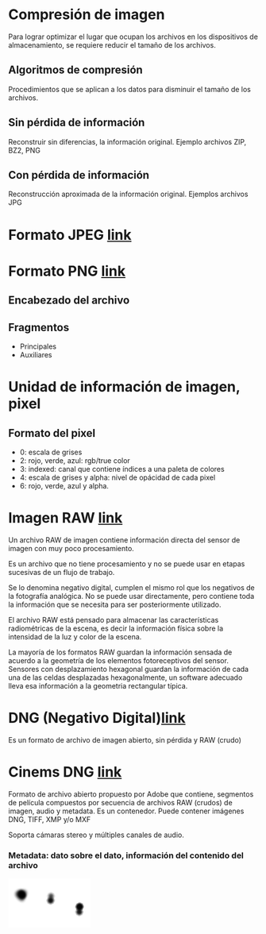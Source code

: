 # Compresión de imagen 

Para lograr optimizar el lugar que ocupan los archivos en los dispositivos
de almacenamiento, se requiere reducir el tamaño de los archivos. 

## Algoritmos de compresión

Procedimientos que se aplican a los datos para disminuir el tamaño de los
archivos.

## Sin pérdida de información

Reconstruir sin diferencias,
la información original. Ejemplo archivos ZIP, BZ2, PNG

## Con pérdida de información

Reconstrucción aproximada
de la información original. Ejemplos archivos JPG

# Formato JPEG [link](https://en.wikipedia.org/wiki/JPEG)

# Formato PNG [link](https://en.wikipedia.org/wiki/Portable_Network_Graphics)

## Encabezado del archivo

## Fragmentos

   * Principales
   * Auxiliares

# Unidad de información de imagen, pixel

## Formato del pixel

  * 0: escala de grises
  * 2: rojo, verde, azul: rgb/true color
  * 3: indexed: canal que contiene índices a una paleta de colores
  * 4: escala de grises y alpha: nivel de opácidad de cada pixel
  * 6: rojo, verde, azul y alpha.


# Imagen RAW [link](https://en.wikipedia.org/wiki/Raw_image_format)

Un archivo RAW de imagen contiene información directa del sensor 
de imagen con muy poco procesamiento. 

Es un archivo que no tiene procesamiento y no se puede usar en etapas
sucesivas de un flujo de trabajo. 

Se lo denomina negativo digital, cumplen el mismo rol que los negativos
de la fotografía analógica. No se puede usar directamente, pero contiene
toda la información que se necesita para ser posteriormente utilizado.


El archivo RAW está pensado para almacenar las características radiométricas
de la escena, es decir la información física sobre la intensidad de la luz y
color de la escena.

La mayoría de los formatos RAW guardan la información sensada de acuerdo
a la geometría de los elementos fotoreceptivos del  sensor. Sensores con
desplazamiento hexagonal guardan la información de cada una de las celdas
desplazadas hexagonalmente, un software adecuado lleva esa información
a la geometria rectangular típica.


# DNG (Negativo Digital)[link](https://en.wikipedia.org/wiki/Digital_Negative)

Es un formato de archivo de imagen abierto, sin pérdida y RAW (crudo)

# Cinems DNG [link](https://en.wikipedia.org/wiki/CinemaDNG)

Formato de archivo abierto propuesto por Adobe que contiene,
segmentos de película compuestos por secuencia de archivos RAW
(crudos) de imagen, audio y metadata. Es un contenedor.
Puede contener imágenes DNG, TIFF, XMP y/o MXF

Soporta cámaras stereo y múltiples canales de audio. 

### Metadata: dato sobre el dato, información del contenido del archivo


![nucleos](/images/nucleos.png)

